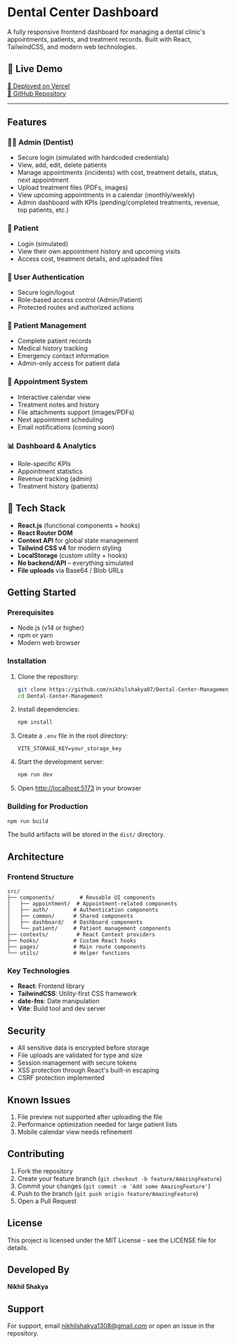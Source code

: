 # Dental Center Dashboard

A fully responsive frontend dashboard for managing a dental clinic's appointments, patients, and treatment records. Built with React, TailwindCSS, and modern web technologies.

## 🔗 Live Demo

[🔴 Deployed on Vercel](https://your-deployment-link.vercel.app/)  
[📂 GitHub Repository](https://github.com/nikhilshakya07/Dental-Center-Management)

---

## Features

### 👨‍⚕️ Admin (Dentist)
  - Secure login (simulated with hardcoded credentials)
  - View, add, edit, delete patients
  - Manage appointments (incidents) with cost, treatment details, status, next appointment
  - Upload treatment files (PDFs, images)
  - View upcoming appointments in a calendar (monthly/weekly)
  - Admin dashboard with KPIs (pending/completed treatments, revenue, top patients, etc.)

### 👤 Patient
  - Login (simulated)
  - View their own appointment history and upcoming visits
  - Access cost, treatment details, and uploaded files

### 🔐 User Authentication
  - Secure login/logout
  - Role-based access control (Admin/Patient)
  - Protected routes and authorized actions

### 👥 Patient Management
  - Complete patient records
  - Medical history tracking
  - Emergency contact information
  - Admin-only access for patient data

### 📅 Appointment System
  - Interactive calendar view
  - Treatment notes and history
  - File attachments support (images/PDFs)
  - Next appointment scheduling
  - Email notifications (coming soon)

### 📊 Dashboard & Analytics
  - Role-specific KPIs
  - Appointment statistics
  - Revenue tracking (admin)
  - Treatment history (patients)

## 🧠 Tech Stack
  - **React.js** (functional components + hooks)
  - **React Router DOM**
  - **Context API** for global state management
  - **Tailwind CSS v4** for modern styling
  - **LocalStorage** (custom utility + hooks)
  - **No backend/API** – everything simulated
  - **File uploads** via Base64 / Blob URLs

## Getting Started

### Prerequisites

- Node.js (v14 or higher)
- npm or yarn
- Modern web browser

### Installation

1. Clone the repository:
   ```bash
   git clone https://github.com/nikhilshakya07/Dental-Center-Management.git
   cd Dental-Center-Management
   ```

2. Install dependencies:
   ```bash
   npm install
   ```

3. Create a `.env` file in the root directory:
   ```env
   VITE_STORAGE_KEY=your_storage_key
   ```

4. Start the development server:
   ```bash
   npm run dev
   ```

5. Open [http://localhost:5173](http://localhost:5173) in your browser

### Building for Production

```bash
npm run build
```

The build artifacts will be stored in the `dist/` directory.

## Architecture

### Frontend Structure

```
src/
├── components/        # Reusable UI components
│   ├── appointment/  # Appointment-related components
│   ├── auth/        # Authentication components
│   ├── common/      # Shared components
│   ├── dashboard/   # Dashboard components
│   └── patient/     # Patient management components
├── contexts/         # React Context providers
├── hooks/           # Custom React hooks
├── pages/           # Main route components
└── utils/           # Helper functions
```

### Key Technologies

- **React**: Frontend library
- **TailwindCSS**: Utility-first CSS framework
- **date-fns**: Date manipulation
- **Vite**: Build tool and dev server

## Security

- All sensitive data is encrypted before storage
- File uploads are validated for type and size
- Session management with secure tokens
- XSS protection through React's built-in escaping
- CSRF protection implemented

## Known Issues

1. File preview not supported after uploading the file
2. Performance optimization needed for large patient lists
3. Mobile calendar view needs refinement

## Contributing

1. Fork the repository
2. Create your feature branch (`git checkout -b feature/AmazingFeature`)
3. Commit your changes (`git commit -m 'Add some AmazingFeature'`)
4. Push to the branch (`git push origin feature/AmazingFeature`)
5. Open a Pull Request

## License

This project is licensed under the MIT License - see the LICENSE file for details.

## Developed By
**Nikhil Shakya**

## Support

For support, email nikhilshakya1308@gmail.com or open an issue in the repository.
